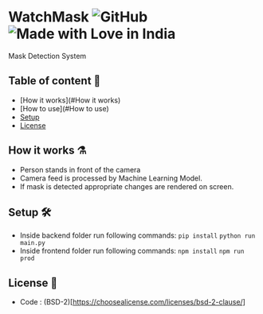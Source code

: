 # WatchMask ![GitHub](https://img.shields.io/github/license/aasid/watchmask) ![Made with Love in India](https://madewithlove.org.in/badge.svg)

Mask Detection System

## Table of content 📑

-   [How it works](#How it works)
-   [How to use](#How to use)
-   [Setup](#Setup)
-   [License](#License)

## How it works ⚗️

-   Person stands in front of the camera
-   Camera feed is processed by Machine Learning Model.
-   If mask is detected appropriate changes are rendered on screen.

## Setup 🛠️

-   Inside backend folder run following commands:
    `pip install`
    `python run main.py`
-   Inside frontend folder run following commands:
    `npm install`
    `npm run prod`

## License 📃

-   Code : (BSD-2)[https://choosealicense.com/licenses/bsd-2-clause/]
